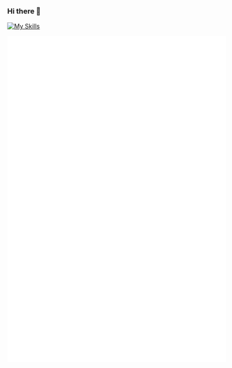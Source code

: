 ### Hi there 👋

[![My Skills](https://skillicons.dev/icons?i=tailwind,nextjs,flutter,dart,rust,swift,cpp,docker)](https://skillicons.dev)

![Metrics](/github-metrics.svg)

